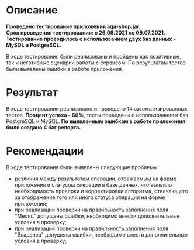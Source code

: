 # Описание
**Проведено тестирование приложения aqa-shop.jar.**  
**Срок проведения тестироваания: с 26.06.2021 по 09.07.2021.**   
**Тестирование проводилось с использованием двух баз данных - MySQL и PostgreSQL.**   

В ходе тестирования были реализованы и пройдены как позитивные, так и негативные сценарии работы с сервисом. По результатам тестов были выявлены ошибки в работе приложения.  
# Результат
В ходе тестирования реализовано и проведено 14 автоматизированных тестов. **Процент успеха - 66%**, тесты проведены с использованием баз PostgreSQL и MySQL. **По выявленным ошибкам в работе приложения было создано 4 баг репорта.**  
# Рекомендации
В ходе тестирования были выявлены следующие проблемы:  
- различия между результатом операции, отражаемым на форме приложения и статусом операции в базе данных, что выявило необходимость проверки и корректировки алгоритма, отвечающего за отображение того или иного статуса операции на форме приложения;  
- при реализации проверки на правильность заполнения поля "Месяц" допущены ошибки, необходимо внести дополнительные условия в проверку;  
- при реализации проверки на правильность заполнения поля "Владелец" допущены ошибки, необходимо внести дополнительные условия в проверку;  



